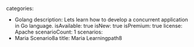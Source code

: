 categories:
  - Golang
description: Lets learn how to develop a concurrent application in Go language.
isAvailable: true
isNew: true
isPremium: true
license: Apache
scenarioCount: 1
scenarios:
  - Maria Scenario8a
title: Maria Learningpath8
